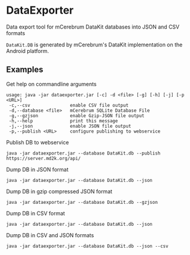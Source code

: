 # DataExporter
Data export tool for mCerebrum DataKit databases into JSON and CSV formats

`DataKit.DB` is generated by mCerebrum's DataKit implementation on the Android platform.

## Examples
Get help on commandline arguments
```
usage: java -jar dataexporter.jar [-c] -d <file> [-g] [-h] [-j] [-p <URL>]
 -c,--csv               enable CSV file output
 -d,--database <file>   mCerebrum SQLite Database File
 -g,--gzjson            enable Gzip-JSON file output
 -h,--help              print this message
 -j,--json              enable JSON file output
 -p,--publish <URL>     configure publishing to webservice
```


Publish DB to webservice
```
java -jar dataexporter.jar --database DataKit.db --publish https://server.md2k.org/api/
```


Dump DB in JSON format
```
java -jar dataexporter.jar --database DataKit.db --json
```

Dump DB in gzip compressed JSON format
```
java -jar dataexporter.jar --database DataKit.db --gzjson
```

Dump DB in CSV format
```
java -jar dataexporter.jar --database DataKit.db --json
```

Dump DB in CSV and JSON formats
```
java -jar dataexporter.jar --database DataKit.db --json --csv
```